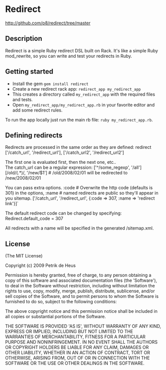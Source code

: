 # Redirect

http://github.com/p8/redirect/tree/master

## Description
Redirect is a simple Ruby redirect DSL built on Rack.
It's like a simple Ruby mod_rewrite, so you can write and test your redirects in Ruby.

## Getting started
- Install the gem `gem install redirect`
- Create a new redirect rack app: `redirect_app my_redirect_app`
- This creates a directory called `my_redirect_app` with the required files and tests.
- Open `my_redirect_app/my_redirect_app.rb` in your favorite editor and add some redirect rules.

To run the app locally just run the main rb file: `ruby my_redirect_app.rb`.

## Defining redirects
Redirects are processed in the same order as they are defined:
    redirect  ['/catch_url', '/redirect_url'], ['/catch_url2', '/redirect_url2']

The first one is evaluated first, then the next one, etc..              
The catch_url can be a regular expression:
    ['^/some_regexp', '/all']
    [/old\/(.*)/, '/new/$1']  # /old/2008/02/01 will be redirected to /new/2008/02/01

You can pass extra options.
    :code # Overwrite the http code (defaults is 301) in the options,
    :name # named redirects are public so they'll appear in you sitemap.
    ['/catch_url', '/redirect_url', {:code => 307, :name => 'redirect link'}]`

The default redirect code can be changed by specifying:
    Redirect.default_code = 307

All redirects with a name will be specified in the generated /sitemap.xml.

## License

(The MIT License)

Copyright (c) 2009 Petrik de Heus

Permission is hereby granted, free of charge, to any person obtaining
a copy of this software and associated documentation files (the
'Software'), to deal in the Software without restriction, including
without limitation the rights to use, copy, modify, merge, publish,
distribute, sublicense, and/or sell copies of the Software, and to
permit persons to whom the Software is furnished to do so, subject to
the following conditions:

The above copyright notice and this permission notice shall be
included in all copies or substantial portions of the Software.

THE SOFTWARE IS PROVIDED 'AS IS', WITHOUT WARRANTY OF ANY KIND,
EXPRESS OR IMPLIED, INCLUDING BUT NOT LIMITED TO THE WARRANTIES OF
MERCHANTABILITY, FITNESS FOR A PARTICULAR PURPOSE AND NONINFRINGEMENT.
IN NO EVENT SHALL THE AUTHORS OR COPYRIGHT HOLDERS BE LIABLE FOR ANY
CLAIM, DAMAGES OR OTHER LIABILITY, WHETHER IN AN ACTION OF CONTRACT,
TORT OR OTHERWISE, ARISING FROM, OUT OF OR IN CONNECTION WITH THE
SOFTWARE OR THE USE OR OTHER DEALINGS IN THE SOFTWARE.
